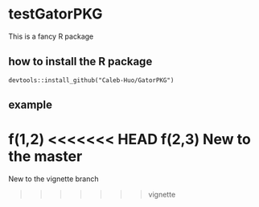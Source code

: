 # testGatorPKG
This is a fancy R package

## how to install the R package
```
devtools::install_github("Caleb-Huo/GatorPKG")
```

## example
f(1,2)
<<<<<<< HEAD
f(2,3)
New to the master
=======
New to the vignette branch
>>>>>>> vignette
